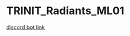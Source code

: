 # TRINIT_Radiants_ML01

[discord bot link](https://discord.com/api/oauth2/authorize?client_id=936979956947353610&permissions=68608&scope=bot)
